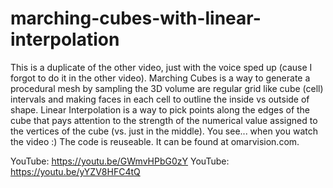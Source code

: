 # marching-cubes-with-linear-interpolation
This is a duplicate of the other video, just with the voice sped up (cause I forgot to do it in the other video). 
Marching Cubes is a way to generate a procedural mesh by sampling the 3D volume are regular grid like cube (cell) intervals and making faces in each cell to outline the inside vs outside of shape.
Linear Interpolation is a way to pick points along the edges of the cube that pays attention to the strength of the numerical value assigned to the vertices of the cube (vs. just in the middle).
You see... when you watch the video :) 
The code is reuseable. It can be found at omarvision.com.

YouTube:  https://youtu.be/GWmvHPbG0zY
YouTube:  https://youtu.be/yYZV8HFC4tQ
